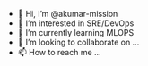 - 👋 Hi, I’m @akumar-mission
- 👀 I’m interested in SRE/DevOps
- 🌱 I’m currently learning MLOPS
- 💞️ I’m looking to collaborate on ...
- 📫 How to reach me ...

<!---
akumar-mission/akumar-mission is a ✨ special ✨ repository because its `README.md` (this file) appears on your GitHub profile.
You can click the Preview link to take a look at your changes.
--->

